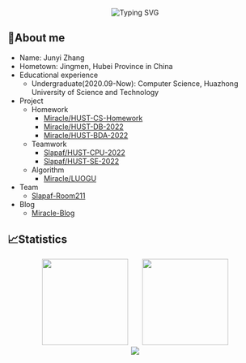 <p align="center">
   <img src="https://readme-typing-svg.herokuapp.com?pause=1000&color=288AB6&background=FFFFFF00&center=true&width=435&lines=Hello%2C+World!" alt="Typing SVG" />
</p>

## 🥱About me

- Name: Junyi Zhang
- Hometown: Jingmen, Hubei Province in China
- Educational experience
  - Undergraduate(2020.09-Now): Computer Science, Huazhong University of Science and Technology
- Project
  - Homework
    - [Miracle/HUST-CS-Homework](https://github.com/AnotherOnezjy/HUST-CS-Homework)
    - [Miracle/HUST-DB-2022](https://github.com/AnotherOnezjy/HUST-DB-2022)
    - [Miracle/HUST-BDA-2022](https://github.com/AnotherOnezjy/HUST-BDA-2022)
  - Teamwork
    - [Slapaf/HUST-CPU-2022](https://github.com/Slapaf/HUST-CPU-2022)
    - [Slapaf/HUST-SE-2022](https://github.com/Slapaf/HUST-SE-2022)
  - Algorithm
    - [Miracle/LUOGU](https://github.com/AnotherOnezjy/LUOGU)
- Team
  - [Slapaf-Room211](https://github.com/Slapaf)
- Blog
  - [Miracle-Blog](https://anotheronezjy.github.io)

## 📈Statistics

<div align="center">
<span>&emsp;&emsp;</span>
<img height="170px" src="https://github-readme-stats.vercel.app/api?username=anotheronezjy" /><span>&emsp;&emsp;</span><img height="170px" src="https://github-readme-stats.vercel.app/api/top-langs/?username=anotheronezjy&hide=javascript,html,css&layout=compact&langs_count=8" />
<span>&emsp;&emsp;</span>
</div>

<div align="center">
    <img  src="https://github-readme-streak-stats.herokuapp.com/?user=anotheronezjy" />
</div>
